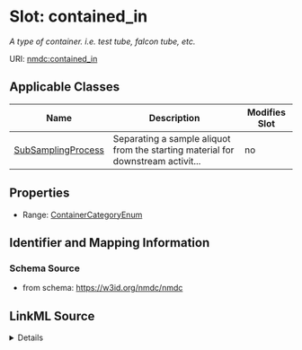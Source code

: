 # Slot: contained_in


_A type of container. i.e. test tube, falcon tube, etc._



URI: [nmdc:contained_in](https://w3id.org/nmdc/contained_in)



<!-- no inheritance hierarchy -->




## Applicable Classes

| Name | Description | Modifies Slot |
| --- | --- | --- |
[SubSamplingProcess](SubSamplingProcess.md) | Separating a sample aliquot from the starting material for downstream activit... |  no  |







## Properties

* Range: [ContainerCategoryEnum](ContainerCategoryEnum.md)





## Identifier and Mapping Information







### Schema Source


* from schema: https://w3id.org/nmdc/nmdc




## LinkML Source

<details>
```yaml
name: contained_in
description: A type of container. i.e. test tube, falcon tube, etc.
from_schema: https://w3id.org/nmdc/nmdc
rank: 1000
alias: contained_in
domain_of:
- SubSamplingProcess
range: ContainerCategoryEnum

```
</details>